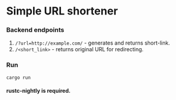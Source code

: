 # Simple URL shortener

### Backend endpoints

1. ```/?url=http://example.com/``` - generates and returns short-link.
2. ```/<short_link>``` - returns original URL for redirecting.

### Run

```cargo run```

#### rustc-nightly is required.

